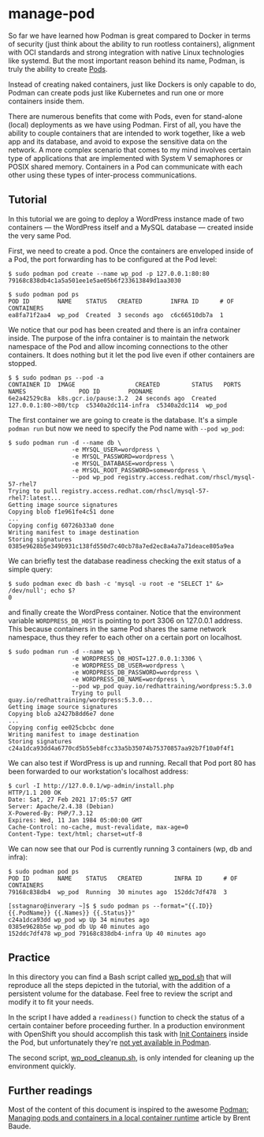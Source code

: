 # manage-pod

So far we have learned how Podman is great compared to Docker in terms of security (just think about the ability to run rootless containers), alignment with OCI standards and strong integration with native Linux technologies like systemd. But the most important reason behind its name, Podman, is truly the ability to create [Pods](https://kubernetes.io/docs/concepts/workloads/pods/).

Instead of creating naked containers, just like Dockers is only capable to do, Podman can create pods just like Kubernetes and run one or more containers inside them.

There are numerous benefits that come with Pods, even for stand-alone (local) deployments as we have using Podman. First of all, you have the ability to couple containers that are intended to work together, like a web app and its database, and avoid to expose the sensitive data on the network. A more complex scenario that comes to my mind involves certain type of applications that are implemented with System V semaphores or POSIX shared memory. Containers in a Pod can communicate with each other using these types of inter-process communications.

## Tutorial

In this tutorial we are going to deploy a WordPress instance made of two containers — the WordPress itself and a MySQL database — created inside the very same Pod. 

First, we need to create a pod. Once the containers are enveloped inside of a Pod, the port forwarding has to be configured at the Pod level:

```
$ sudo podman pod create --name wp_pod -p 127.0.0.1:80:80
79168c838db4c1a5a501ee1e5ae05b6f233613849d1aa3030
```

```
$ sudo podman pod ps
POD ID        NAME    STATUS   CREATED        INFRA ID      # OF CONTAINERS
ea8fa71f2aa4  wp_pod  Created  3 seconds ago  c6c66510db7a  1
```

We notice that our pod has been created and there is an infra container inside. The purpose of the infra container is to maintain the network namespace of the Pod and allow incoming connections to the other containers. It does nothing but it let the pod live even if other containers are stopped. 

```
$ $ sudo podman ps --pod -a
CONTAINER ID  IMAGE                 CREATED         STATUS   PORTS                 NAMES               POD ID        PODNAME
6e2a42529c8a  k8s.gcr.io/pause:3.2  24 seconds ago  Created  127.0.0.1:80->80/tcp  c5340a2dc114-infra  c5340a2dc114  wp_pod
```

The first container we are going to create is the database. It's a simple `podman run` but now we need to specify the Pod name with `--pod wp_pod`:

```
$ sudo podman run -d --name db \
                  -e MYSQL_USER=wordpress \
                  -e MYSQL_PASSWORD=wordpress \
                  -e MYSQL_DATABASE=wordpress \
                  -e MYSQL_ROOT_PASSWORD=somewordpress \
                  --pod wp_pod registry.access.redhat.com/rhscl/mysql-57-rhel7
Trying to pull registry.access.redhat.com/rhscl/mysql-57-rhel7:latest...
Getting image source signatures
Copying blob f1e961fe4c51 done  
...  
Copying config 60726b33a0 done  
Writing manifest to image destination
Storing signatures
0385e9628b5e349b931c138fd550d7c40cb78a7ed2ec8a4a7a71deace805a9ea
```
We can briefly test the database readiness checking the exit status of a simple query:
```
$ sudo podman exec db bash -c 'mysql -u root -e "SELECT 1" &> /dev/null'; echo $?
0
```
and finally create the WordPress container. Notice that the environment variable `WORDPRESS_DB_HOST` is pointing to port 3306 on 127.0.0.1 address. This because containers in the same Pod shares the same network namespace, thus they refer to each other on a certain port on localhost. 

```
$ sudo podman run -d --name wp \
                  -e WORDPRESS_DB_HOST=127.0.0.1:3306 \
                  -e WORDPRESS_DB_USER=wordpress \
                  -e WORDPRESS_DB_PASSWORD=wordpress \
                  -e WORDPRESS_DB_NAME=wordpress \
                  --pod wp_pod quay.io/redhattraining/wordpress:5.3.0
                  Trying to pull quay.io/redhattraining/wordpress:5.3.0...
Getting image source signatures
Copying blob a2427b8dd6e7 done  
...  
Copying config ee025cbcbc done  
Writing manifest to image destination
Storing signatures
c24a1dca93dd4a6770cd5b55eb8fcc33a5b35074b75370857aa92b7f10a0f4f1

```

We can also test if WordPress is up and running. Recall that Pod port 80 has been forwarded to our workstation's localhost address:

```
$ curl -I http://127.0.0.1/wp-admin/install.php
HTTP/1.1 200 OK
Date: Sat, 27 Feb 2021 17:05:57 GMT
Server: Apache/2.4.38 (Debian)
X-Powered-By: PHP/7.3.12
Expires: Wed, 11 Jan 1984 05:00:00 GMT
Cache-Control: no-cache, must-revalidate, max-age=0
Content-Type: text/html; charset=utf-8
```

We can now see that our Pod is currently running 3 containers (wp, db and infra):

```
$ sudo podman pod ps
POD ID        NAME    STATUS   CREATED         INFRA ID      # OF CONTAINERS
79168c838db4  wp_pod  Running  30 minutes ago  152ddc7df478  3
```
```
[sstagnaro@inverary ~]$ $ sudo podman ps --format="{{.ID}} {{.PodName}} {{.Names}} {{.Status}}"
c24a1dca93dd wp_pod wp Up 34 minutes ago 
0385e9628b5e wp_pod db Up 40 minutes ago 
152ddc7df478 wp_pod 79168c838db4-infra Up 40 minutes ago
```

## Practice

In this directory you can find a Bash script called [wp_pod.sh](./wp_pod.sh) that will reproduce all the steps depicted in the tutorial, with the addition of a persistent volume for the database. Feel free to review the script and modify it to fit your needs.

In the script I have added a `readiness()` function to check the status of a certain container before proceeding further. In a production environment with OpenShift you should accomplish this task with [Init Containers](https://docs.openshift.com/container-platform/latest/nodes/containers/nodes-containers-init.html) inside the Pod, but unfortunately they're [not yet available in Podman](https://github.com/containers/podman/issues/6480). 

The second script, [wp_pod_cleanup.sh](./wp_pod_cleanup.sh), is only intended for cleaning up the environment quickly.

## Further readings

Most of the content of this document is inspired to the awesome [Podman: Managing pods and containers in a local container runtime](https://developers.redhat.com/blog/2019/01/15/podman-managing-containers-pods/) article by Brent Baude. 

